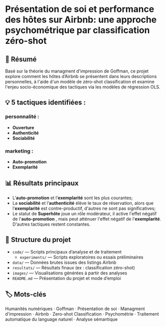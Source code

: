#  Présentation de soi et performance des hôtes sur Airbnb: une approche psychométrique par classification zéro-shot
 
## 🧠 Résumé
Basé sur la théorie du managment d'impression de Goffman, ce projet explore comment les hôtes d’Airbnb se présentent dans leurs descriptions personnelles, à l'aide d'un modèle de zéro-shot classification et examine l'enjeu socio-économique des tactiques via les modèles de régression OLS.

## 💡 5 tactiques identifiées :
### personnalité :
- **Ouverture**  
- **Authenticité**  
- **Sociabilité**

### marketing :
- **Auto-promotion**  
- **Exemplarité**
  

## 📊 Résultats principaux
- L’**auto-promotion** et l’**exemplarité** sont les plus courantes;
- La **sociabilité** et l’**authenticité** élève le taux de réservation, alors que l’**exemplarité** est contre-productif, d'autres ne sont pas significatives; 
- Le statut de **Superhôte** joue un rôle modérateur, il active l'effet négatif de l'**auto-promotion** , mais peut atténuer l'effet négatif de l'**exemplarité**. D'autres tactiques restent constantes.


## 📁 Structure du projet
- `code/` — Scripts principaux d’analyse et de traitement
  - `experiments/` — Scripts exploratoires ou essais préliminaires
- `data/` — Données brutes issues des listings Airbnb
- `resultats/` — Résultats finaux (ex : classification zéro-shot)
- `images/` — Visualisations générées à partir des analyses
- `README.md` — Présentation du projet et mode d’emploi

## 🏷️ Mots-clés
Humanités numériques · Goffman · Présentation de soi · Managment d'impression · Airbnb · Zero-shot Classification · Psychométrie ·  Traitement automatique du language naturel · Analyse sémantique
